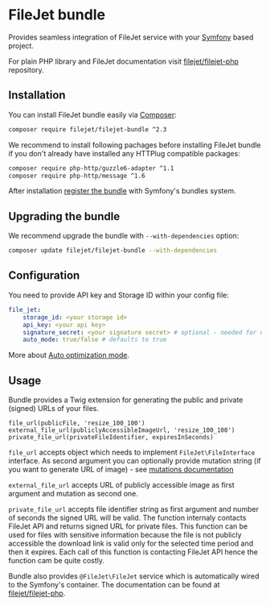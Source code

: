 # FileJet bundle

Provides seamless integration of FileJet service with your [Symfony](https://symfony.com/) based project.

For plain PHP library and FileJet documentation visit [filejet/filejet-php](https://github.com/filejet/filejet-php) repository.

## Installation

You can install FileJet bundle easily via [Composer](https://getcomposer.org/):

```bash
composer require filejet/filejet-bundle ^2.3
```

We recommend to install following pachages before installing FileJet bundle if you don't already have installed any HTTPlug compatible packages:

```bash
composer require php-http/guzzle6-adapter ^1.1
composer require php-http/message ^1.6
```

After installation [register the bundle](https://symfony.com/doc/3.4/bundles.html) with Symfony's bundles system.

## Upgrading the bundle

We recommend upgrade the bundle with `--with-dependencies` option:

```bash
composer update filejet/filejet-bundle --with-dependencies
```

## Configuration

You need to provide API key and Storage ID within your config file:

```yaml
file_jet:
    storage_id: <your storage id>
    api_key: <your api key>
    signature_secret: <your signature secret> # optional - needed for usage with external files
    auto_mode: true/false # defaults to true
```

More about [Auto optimization mode](https://github.com/filejet/filejet-php#auto-optimization-mode).

## Usage

Bundle provides a Twig extension for generating the public and private (signed) URLs of your files.

```twig
file_url(publicFile, 'resize_100_100')
external_file_url(publiclyAccessibleImageUrl, 'resize_100_100')
private_file_url(privateFileIdentifier, expiresInSeconds)
```

`file_url` accepts object which needs to implement `FileJet\FileInterface` interface. As second argument you can optionally provide mutation string (if you want to generate URL of image) - see [mutations documentation](https://github.com/filejet/filejet-php)

`external_file_url` accepts URL of publicly accessible image as first argument and mutation as second one. 

`private_file_url` accepts file identifier string as first argument and number of seconds the signed URL will be valid. The function internaly contacts FileJet API and returns signed URL for private files. This function can be used for files with sensitive information because the file is not publicly accessible the download link is valid only for the selected time period and then it expires. Each call of this function is contacting FileJet API hence the function cam be quite costly. 

Bundle also provides `@FileJet\FileJet` service which is automatically wired to the Symfony's container. The documentation can be found at [filejet/filejet-php](https://github.com/filejet/filejet-php/blob/master/mutators.md).
